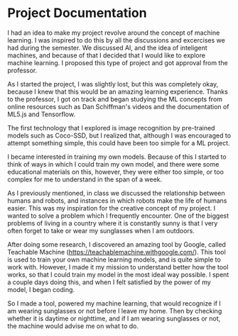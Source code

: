 # Project Documentation

I had an idea to make my project revolve around the concept of machine learning. I was inspired to do this by all the discussions and excercises we had during the semester. We discussed AI, and the idea of inteligent machines, and because of that I decided that I would like to explore machine learning. I proposed this type of project and got approval from the professor.

As I started the project, I was slightly lost, but this was completely okay, because I knew that this would be an amazing learning experience. Thanks to the professor, I got on track and began studying the ML concepts from online resources such as Dan Schiffman's videos and the documentation of ML5.js and Tensorflow.

The first technology that I explored is image recognition by pre-trained models such as Coco-SSD, but I realized that, although I was encouraged to attempt something simple, this could have been too simple for a ML project.

I became interested in training my own models. Because of this I started to think of ways in which I could train my own model, and there were some educational materials on this, however, they were either too simple, or too complex for me to understand in the span of a week.

As I previously mentioned, in class we discussed the relationship between humans and robots, and instances in which robots make the life of humans easier. This was my inspiration for the creative concept of my project. I wanted to solve a problem which I frequently encounter. One of the biggest problems of living in a country where it is constantly sunny is that I very often forget to take or wear my sunglasses when I am outdoors.

After doing some research, I discovered an amazing tool by Google, called Teachable Machine (https://teachablemachine.withgoogle.com/). This tool is used to train your own machine learning models, and is quite simple to work with. However, I made it my mission to understand better how the tool works, so that I could train my model in the most ideal way possible. I spent a couple days doing this, and when I felt satisfied by the power of my model, I began coding.

So I made a tool, powered my machine learning, that would recognize if I am wearing sunglasses or not before I leave my home. Then by checking whether it is daytime or nighttime, and if I am wearing sunglasses or not, the machine would advise me on what to do.

[](off.png)
[](on.png)
[](off2.png)
[](on2.png)
[](final1.png)
[](final2.png)
